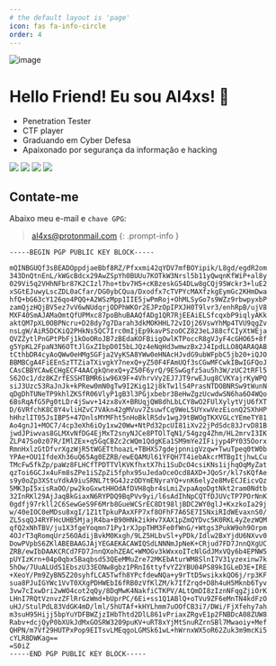 ```yaml
---
# the default layout is 'page'
icon: fas fa-info-circle
order: 4
---
```


![image](https://i.ytimg.com/vi/Rv8iavwm7eo/maxresdefault.jpg)

# Hello Friend! Eu sou Al4xs! 👋

- Penetration Tester
- CTF player
- Graduando em Cyber Defesa
- Apaixonado por segurança da informação e hacking

<div>
<a href="https://github.com/al4xs" target="_blank"><img src="https://img.shields.io/badge/Github-100000?style=for-the-badge&logo=github&logoColor=white" target="_blank"></a> 
<a href="https://instagram.com/michaelferral4xs" target="_blank"><img src="https://img.shields.io/badge/-Instagram-%23E4405F?style=for-the-badge&logo=instagram&logoColor=white" target="_blank"></a>  
<a href = "mailto:al4xs@protonmail.com"><img src="https://img.shields.io/badge/-protonmail-%23333?style=for-the-badge&logo=protonmail&logoColor=white" target="_blank"></a>
<a href="https://www.linkedin.com/in/michael-al4xs" target="_blank"><img src="https://img.shields.io/badge/-LinkedIn-%230077B5?style=for-the-badge&logo=linkedin&logoColor=white" target="_blank"></a>
</div>

## Contate-me

Abaixo meu e-mail e `chave GPG`:

> al4xs@protonmail.com
{: .prompt-info }


```
-----BEGIN PGP PUBLIC KEY BLOCK-----

mQINBGUQf3sBEADOppdjaeBbf8RZ/Pfxxmi42qYDV7mfBOYipik/L8gd/egdR2om
343DnQtnEnL/kWGcBdcx29AwZSpYh0BUUu7KOTkW3Nrsl5b11yQwqnKfWiP+al8y
029Vi5q2VHhNFbr87K2CIzl7ho+tbv7H5+cKBzeskG54DLw8gCQj95Wckr3+luE2
xSGtEJuwyLscZDL0aCfar/DG0ybCQua/Dxodfx7cTVPYcMAXfzkgEymGc2KHmDwa
hfQ+bG63cY126qo4PQQ+A2WSzMpp1IIE5jwPmRoj+OhMLSyGo7s9WZz9rbwpyxbP
zamQjzHQjBV5ez7vV6wNUdqrjODPhWKOr2EJPzOpIPXJH0T9lvr3/enhRpB/ujV8
MXF40SmAJAMaOmtQfUPMxc87poBhuBAAQfADg1QR7RjEEAiELSfcqxbP9iqlyAKk
aktQM7pXL0OBPNcru+D28dy7g7Darah3dkMOKHHL72vIOj26VswYhMp4TVU9qgZv
nsLgW/AiR5DCKiQ2PHkNs5QC7Irc0mIjEp9kavPSzoOCZ823eLJ88cfCIyXtWEja
QVZZytlPnGPtPbFj1kOoORoJB7zBEdaKOFBiigOwlKTPoccR8gVJyF4cGHO65+8f
g5YpKL2FpaN3N6OTtJlGxZIbpD0I5bLJQz4eNqHd3wmwzBx2J4IpdLLO8QARAQAB
tCthbDR4cyAoQWw0eHMgSGFja2VyKSA8YWw0eHNAcHJvdG9ubWFpbC5jb20+iQJO
BBMBCgA4FiEEnSzTTZiaTXivgkY7nexQ+yZ50F4FAmUQf3sCGwMFCwkIBwIGFQoJ
CAsCBBYCAwECHgECF4AACgkQnexQ+yZ50F6yrQ/9ESwGgfz5au5h3W/zUC2tRFl5
S62Oc1/dz8KZrfESSHTBMR6iw96X9F+4VhrvVy2EJ7JT9rwEJug8CVKYajrKyWPQ
siJ3Uzc53RaJnJk+kPRew0mN0gTw9I2Kig12j8kTw1lS4PrasNTDOBNRSw9tWunN
qDgDhTUNeTP9khlZKSfR06VlyP1gB3l3PGjxbebr3BeHwZgzUcwdwSN6ha6O4WQo
6BsRqAfG5Pg0tLDr4jSwv+14zx8vX+BRUqjQW8dhLbLCY8wO2FUlXylytVjU6fXT
D/6VRfchK8C8Y4vliHZvC7VAkn42gMVuv7ZsuwfCq9WeL5UYxwVezEionQ2SXhHP
hHhzlIT05JsIBP5+47DnlsMYMFht5nHoBklRSdv1wgJ9tBWOgTKXVGLcYEmeTY81
Ao4gnJ1+MOC7/4cp3eXh6iOy1xw20Ww+NtPd32pcUI81iXv22jPdSdc83JrvD81B
jwdJPiwvas8GLMXvNfDG4EjMxT2snyNJCe8PTOlTqN1/54gzg4Zhm/HL2mrvI3IK
ZLP47So0z07R/IMlZEx+q5GqCBZc2cWQm1QdgKEa1SM9mYe2IFijyp4PY035Oorx
RmnHxlzGtDfvrXgzWjR5tWGETthoazL+TBHXS7gdejpnnigVzqw+TwuTpeq0tW0b
YPAe+OU1IfdeXh36uQ65Ag0EZRB/ewEQAMUl61YFQH7T4iebAkcrMTBgItjhwLCu
TMcFw5fkZp/paWz8FLHCfTPDTTVlKVKfhxtX7hi1SuDcO4csiKNs1ijhqOqMyZat
qzToi6GCJx4uFm8sZPe1iSZpZi5fphx95uJedaOceOcd8AXD+JQoSr/kl7sKQfAe
s9y0oZp3XStuYdkA9iuSRNL7t9G4JzzODYmENyraYQ+vnK6ely2e8MvECJEicvQz
5MK3pI5xisRaOO/pw2koGxwtHHOdAfDVH8qbr4sLmiZvpaAqoDgtNkt2ram0Ndtb
32InRKl29AjJaqBkGiaxN6RYPDQ9BqPVv9yi/l6sAdIhNpCQTfDJUVcTP7POrNnK
0gdfj97rkll2C6SewGeS9F6Mrb8GueWCSrEC8Dt98ljBDC2WY0glJ+KxzkoIa29j
w/40eIOC0eMDsu8xgI/1Z1tTpkuPAxXFP7xf8OFhF7A6SE7ISNxiRIdWEvaxnS0/
ZL5sqQJ4RYFHcUHB5MjajR4ba+B90HNk2ikHv7XAX1pZmQYDvc5K0RKL4yZezWQM
qfQ2xNhTBV/ju1X3fgeYoqmn71Py1rXJppTHM3Fe0fWnG/+Wtgs3PukW9oh9Orpm
4OJrT3qRomqUrz56OAdijBvkM0Kxgh/9LZ5HLbvSl+yPDk/Idlw2BxYjdU6NXvv0
DowPVpbS6ZKlABEBAAGJAjYEGAEKACAWIQSdLNNNmJpNeK+CRjud7FD7JnnQXgUC
ZRB/ewIbDAAKCRCd7FD7JnnQXohZEAC+WMOGv3kWxxoITcNlGdJMxVQy6b4EPNW5
pUYIzKrn+04p0qbx5Baqbsd53QEeMMuZre72MKEbAturWM8SlnI7V31yzexinw7k
5hOw/7UuALUdS1EbszU33EONw8gbz1PRnI6ttyfvYZ2YBU04PS89kIGLeD3E+IRE
+XeoY/Pm9ZyBN5Z20syhfLCA5Twfh8YPcfdewNQa+y9rTtD5wsikxkQO6j/rp3KF
sua8PJuIGYWc1VvT0XXgPDHWEbI6fRB0zVfKlZM/k7IfZrqd+D8h4uH5Mknb6Tyv
3vw7cIxwDri2wWO4cot2qQy/8DqMwK4NakfiCTKPV/ALtQmDI8zIznNFqgZjiOrK
LHnI7RQtVznvzZFlRrGzWmd+bUprPC/6Ei+ss1Q1ABlQ+oTVu9ZF6eMnTN4kdFzO
uHJ/StulPdL83VdGK4mD/lml/5hUTAf+kHYLhmm7uOOfCB3i7/DWi/FjXfehy7ah
m3suH95Hijj5bpYuYDFBWZjzIHbThtd2DlL861vPriaxZRgvE1p2FNBDcA08ZUW8
Rabv+dcjQyP0bXUkJdMxGOSRW3209puKV+uRT8xYjMtSnuRZrnSBl7Mwaoiy+Mef
QHPN/m7Vf29HUTPxPop9EITsvLMEqgoLGMSk61wL+hWrnxWX5oR62Zuk3m9mcKi5
cYLR8DWKag==
=S0iZ
-----END PGP PUBLIC KEY BLOCK-----
```